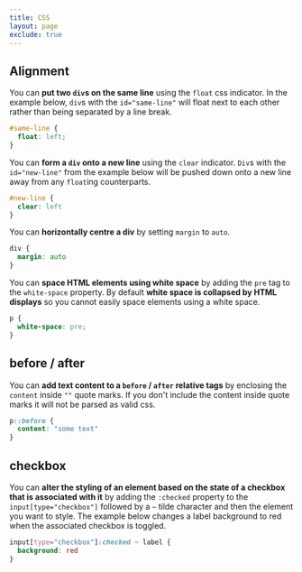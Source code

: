 ```yaml
---
title: CSS
layout: page
exclude: true
---
```


## Alignment

You can **put two `div`s on the same line** using the `float` css indicator. In the example below, `div`s with the `id="same-line"` will float next to each other rather than being separated by a line break.
```css
#same-line {
  float: left;
}
```

You can **form a `div` onto a new line** using the `clear` indicator. `Div`s with the `id="new-line"` from the example below will be pushed down onto a new line away from any `float`ing counterparts.
```css
#new-line {
  clear: left
}
```

You can **horizontally centre a div** by setting `margin` to `auto`.
```css
div {
  margin: auto
}
```

You can **space HTML elements using white space** by adding the `pre` tag to the `white-space` property. By default **white space is collapsed by HTML displays** so you cannot easily space elements using a white space.
```css
p {
  white-space: pre;
}
```

## before / after

You can **add text content to a `before` / `after` relative tags** by enclosing the `content` inside `""` quote marks. If you don't include the content inside quote marks it will not be parsed as valid css.
```css
p::before {
  content: "some text"
}
```

## checkbox

You can **alter the styling of an element based on the state of a checkbox that is associated with it** by adding the `:checked` property to the `input[type="checkbox"]` followed by a `~` tilde character and then the element you want to style. The example below changes a label background to red when the associated checkbox is toggled.
```css
input[type="checkbox"]:checked ~ label {
  background: red
}
```
<!--stackedit_data:
eyJoaXN0b3J5IjpbMTcyMTI2NDA4NCw3MTAwNDM0NjksMjAyMD
gxNzc4OCwtMTg1MTEwMzc3MCwtNDcwMjc1NTk4XX0=
-->
